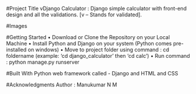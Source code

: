 #Project Title
vDjango Calculator : Django simple calculator with front-end design and all the validations. [v – Stands for validated].

#Images

#Getting Started
•	Download or Clone the Repository on your Local Machine
•	Install Python and Django on your system (Python comes pre-installed on windows)
•	Move to project folder using command : cd foldername (example: ‘cd django_calculator’ then ‘cd calc’)
•	Run command : python manage.py runserver

#Built With
Python web framework called - Django and HTML and CSS

#Acknowledgments
Author : Manukumar N M 









